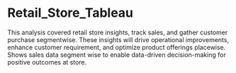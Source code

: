 # Retail_Store_Tableau
This analysis covered retail store insights, track sales, and gather customer purchase segmentwise. These insights will drive operational improvements,  enhance customer requirement, and optimize product offerings placewise. Shows sales data segment wise to enable data-driven decision-making for positive outcomes at store. 
